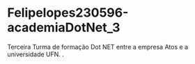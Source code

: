 # Felipelopes230596-academiaDotNet_3
Terceira Turma de formação Dot NET entre a empresa Atos e a universidade UFN.
.


